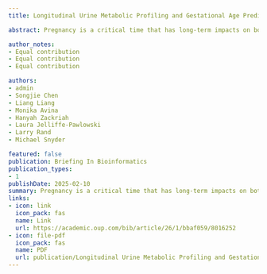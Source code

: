 ```yaml
---
title: Longitudinal Urine Metabolic Profiling and Gestational Age Prediction in Pregnancy

abstract: Pregnancy is a critical time that has long-term impacts on both maternal and fetal health. During pregnancy, the maternal metabolome undergoes dramatic systemic changes, although correlating longitudinal changes in maternal urine remain largely unexplored. We applied an LCMS-based untargeted metabolomics profiling approach to analyze 346 longitudinal maternal urine samples collected throughout pregnancy for 36 women from diverse ethnic backgrounds with differing clinical characteristics. We detected 20,314 metabolic peaks and annotated 875 metabolites. Altered metabolites include a broad panel of glucocorticoids, lipids, and amino acid derivatives, which revealed systematic pathway alterations during pregnancy. We also developed a machine-learning model to precisely predict gestational age (GA) at time of sampling using urine metabolites that provides a non-invasive method for pregnancy dating. This longitudinal maternal urine study demonstrates the clinical utility of using untargeted metabolomics in obstetric settings.

author_notes:
- Equal contribution
- Equal contribution
- Equal contribution

authors:
- admin
- Songjie Chen
- Liang Liang
- Monika Avina
- Hanyah Zackriah
- Laura Jelliffe-Pawlowski
- Larry Rand
- Michael Snyder

featured: false
publication: Briefing In Bioinformatics
publication_types:
- 1
publishDate: 2025-02-10
summary: Pregnancy is a critical time that has long-term impacts on both maternal and fetal health. During pregnancy, the maternal metabolome undergoes dramatic systemic changes, although correlating longitudinal changes in maternal urine remain largely unexplored. We applied an LCMS-based untargeted metabolomics profiling approach to analyze 346 longitudinal maternal urine samples collected throughout pregnancy for 36 women from diverse ethnic backgrounds with differing clinical characteristics. We detected 20,314 metabolic peaks and annotated 875 metabolites. Altered metabolites include a broad panel of glucocorticoids, lipids, and amino acid derivatives, which revealed systematic pathway alterations during pregnancy. We also developed a machine-learning model to precisely predict gestational age (GA) at time of sampling using urine metabolites that provides a non-invasive method for pregnancy dating. This longitudinal maternal urine study demonstrates the clinical utility of using untargeted metabolomics in obstetric settings.
links:
- icon: link
  icon_pack: fas
  name: Link
  url: https://academic.oup.com/bib/article/26/1/bbaf059/8016252
- icon: file-pdf
  icon_pack: fas
  name: PDF
  url: publication/Longitudinal Urine Metabolic Profiling and Gestational Age Prediction in Pregnancy.pdf
---
```


